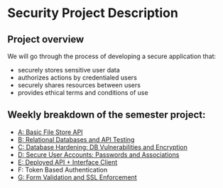 # Security Project Description

## Project overview
We will go through the process of developing a secure application that:
- securely stores sensitive user data
- authorizes actions by credentialed users
- securely shares resources between users
- provides ethical terms and conditions of use

## Weekly breakdown of the semester project:
- [A: Basic File Store API](descriptions/a_filestore_api.md)
- [B: Relational Databases and API Testing](descriptions/b_db_testing.md)
- [C: Database Hardening: DB Vulnerabilities and Encryption](descriptions/c_db_hardening.md)
- [D: Secure User Accounts: Passwords and Associations](descriptions/d_secure_accounts.md)
- [E: Deployed API + Interface Client](descriptions/e_interface_client.md)
- F: Token Based Authentication
- [G: Form Validation and SSL Enforcement](descriptions/g_validation_ssl.md)

